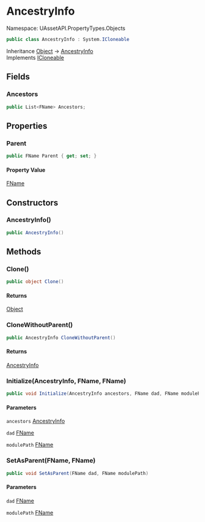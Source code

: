 # AncestryInfo

Namespace: UAssetAPI.PropertyTypes.Objects

```csharp
public class AncestryInfo : System.ICloneable
```

Inheritance [Object](https://docs.microsoft.com/en-us/dotnet/api/system.object) → [AncestryInfo](./uassetapi.propertytypes.objects.ancestryinfo.md)<br>
Implements [ICloneable](https://docs.microsoft.com/en-us/dotnet/api/system.icloneable)

## Fields

### **Ancestors**

```csharp
public List<FName> Ancestors;
```

## Properties

### **Parent**

```csharp
public FName Parent { get; set; }
```

#### Property Value

[FName](./uassetapi.unrealtypes.fname.md)<br>

## Constructors

### **AncestryInfo()**

```csharp
public AncestryInfo()
```

## Methods

### **Clone()**

```csharp
public object Clone()
```

#### Returns

[Object](https://docs.microsoft.com/en-us/dotnet/api/system.object)<br>

### **CloneWithoutParent()**

```csharp
public AncestryInfo CloneWithoutParent()
```

#### Returns

[AncestryInfo](./uassetapi.propertytypes.objects.ancestryinfo.md)<br>

### **Initialize(AncestryInfo, FName, FName)**

```csharp
public void Initialize(AncestryInfo ancestors, FName dad, FName modulePath)
```

#### Parameters

`ancestors` [AncestryInfo](./uassetapi.propertytypes.objects.ancestryinfo.md)<br>

`dad` [FName](./uassetapi.unrealtypes.fname.md)<br>

`modulePath` [FName](./uassetapi.unrealtypes.fname.md)<br>

### **SetAsParent(FName, FName)**

```csharp
public void SetAsParent(FName dad, FName modulePath)
```

#### Parameters

`dad` [FName](./uassetapi.unrealtypes.fname.md)<br>

`modulePath` [FName](./uassetapi.unrealtypes.fname.md)<br>

